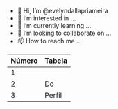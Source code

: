 - 👋 Hi, I’m @evelyndallapriameira
- 👀 I’m interested in ...
- 🌱 I’m currently learning ...
- 💞️ I’m looking to collaborate on ...
- 📫 How to reach me ...

<!---
evelyndallapriameira/evelyndallapriameira is a ✨ special ✨ repository because its `README.md` (this file) appears on your GitHub profile.
You can click the Preview link to take a look at your changes.
--->
|Número | Tabela|
| ------ | ------ |
|1||Edição|
|2|Do|
|3|Perfil|
